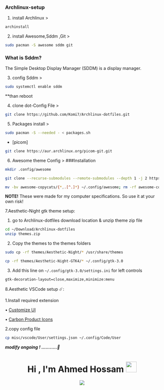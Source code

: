 ### Archlinux-setup
1. install Archlinux >  
```bash 
archinstall 
``` 
2. install Awesome,Sddm ,Git > 
```bash 
sudo pacman -S awesome sddm git
``` 
### What is Sddm?
The Simple Desktop Display Manager (SDDM) is a display manager.

3. config Sddm >
```bash 
sudo systemctl enable sddm 
``` 
**than reboot

4. clone dot-Config File > 
```bash
git clone https://github.com/Komi7/Archlinux-dotfiles.git
```
5. Packages install >
```bash 
sudo pacman -S --needed - < packages.sh
``` 
* [picom]
```bash
git clone https://aur.archlinux.org/picom-git.git
```



6. Awesome theme Config  >
###Installation
```bash
mkdir .config/awesome

git clone --recurse-submodules --remote-submodules --depth 1 -j 2 https://github.com/lcpz/awesome-copycats.git

mv -bv awesome-copycats/{*,.[^.]*} ~/.config/awesome; rm -rf awesome-copycats
```

**NOTE!** These were made for my computer specifications. So use it at your own risk! 

7.Aesthetic-Night gtk theme setup:
1. go to Archlinux-dotfiles download location & unzip theme zip file
```bash
cd ~/Download/Archlinux-dotfiles
unzip themes.zip
```

2. Copy the themes to the themes folders
```bash
sudo cp -rf themes/Aesthetic-Night/* /usr/share/themes

cp -rf themes/Aesthetic-Night-GTK4/* ~/.config/gtk-3.0
```
3. Add this line on ``` ~/.config/gtk-3.0/settings.ini ``` for left controls
```bash
gtk-decoration-layout=close,maximize,minimize:menu
```

8.Aesthetic VSCode setup ☄️:


 1.Install required extension

  •
  <a href="https://marketplace.visualstudio.com/items?itemName=iocave.customize-ui">Customize UI</a>

  •
  <a href="https://marketplace.visualstudio.com/items?itemName=antfu.icons-carbon">Carbon Product Icons</a>

2.copy config file
```bash
cp misc/vscode/User/settings.json ~/.config/Code/User
```
  
***modify ongoing ! ...........🤞***


<h1 align="center">Hi , I'm Ahmed Hossam <img src="https://media.giphy.com/media/hvRJCLFzcasrR4ia7z/giphy.gif" width="35"></h1>
<p align="center">
  <a href="https://github.com/DenverCoder1/readme-typing-svg"><img src="https://readme-typing-svg.herokuapp.com?lines=Computer+Science+Student;Competitive+Programmer;ACPC+2021+Finalist;DS%20|%20Algorithms%20|%20OOP%20;Specialist%20on%20Codeforces;Division%202%20on%20Codechef%20(3%20Stars);6%20Kyu%20on%20Atcoder;Always%20learning%20new%20things&center=true&width=500&height=50"></a>
</p>




